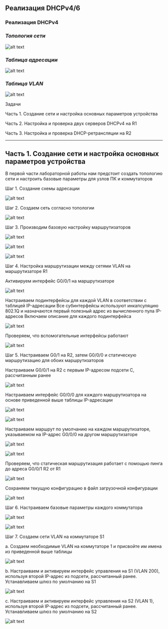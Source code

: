 ## Реализация DHCPv4/6

### Реализация DHCPv4

### *Топология сети*

![alt text](https://github.com/Eliminir/OTUSLABS/blob/Labs/LAB8/1.JPG)

### *Таблица адресации*

![alt text](https://github.com/Eliminir/OTUSLABS/blob/Labs/LAB8/2.JPG)

### *Таблица VLAN*

![alt text](https://github.com/Eliminir/OTUSLABS/blob/Labs/LAB8/3.JPG)

Задачи

Часть 1. Создание сети и настройка основных параметров устройства

Часть 2. Настройка и проверка двух серверов DHCPv4 на R1

Часть 3. Настройка и проверка DHCP-ретрансляции на R2
____

## Часть 1.	Создание сети и настройка основных параметров устройства

В первой части лабораторной работы нам предстоит создать топологию сети и настроить базовые параметры для узлов ПК и коммутаторов

Шаг 1.	Создание схемы адресации

![alt text](https://github.com/Eliminir/OTUSLABS/blob/Labs/LAB8/4.JPG)

Шаг 2.	Создаем сеть согласно топологии

![alt text](https://github.com/Eliminir/OTUSLABS/blob/Labs/LAB8/5.JPG)


Шаг 3.	Производим базовую настройку маршрутизаторов

![alt text](https://github.com/Eliminir/OTUSLABS/blob/Labs/LAB8/6.JPG)

![alt text](https://github.com/Eliminir/OTUSLABS/blob/Labs/LAB8/7.JPG)

![alt text](https://github.com/Eliminir/OTUSLABS/blob/Labs/LAB8/8.JPG)

Шаг 4.	Настройка маршрутизации между сетями VLAN на маршрутизаторе R1

Активируем интерфейс G0/0/1 на маршрутизаторе

![alt text](https://github.com/Eliminir/OTUSLABS/blob/Labs/LAB8/9.JPG)


Настраиваем подинтерфейсы для каждой VLAN в соответствии с таблицей IP-адресации
Все субинтерфейсы используют инкапсуляцию 802.1Q и назначаются первый полезный адрес из вычисленного пула IP-адресов
Включаем описание для каждого подинтерфейса

![alt text](https://github.com/Eliminir/OTUSLABS/blob/Labs/LAB8/10.JPG)

Проверяем, что вспомогательные интерфейсы работают

![alt text](https://github.com/Eliminir/OTUSLABS/blob/Labs/LAB8/11.JPG)

Шаг 5.	Настраиваем G0/1 на R2, затем G0/0/0 и статическую маршрутизацию для обоих маршрутизаторов

Настраиваем G0/0/1 на R2 с первым IP-адресом подсети C, рассчитанным ранее

![alt text](https://github.com/Eliminir/OTUSLABS/blob/Labs/LAB8/12.JPG)

Настраиваем интерфейс G0/0/0 для каждого маршрутизатора на основе приведенной выше таблицы IP-адресации

![alt text](https://github.com/Eliminir/OTUSLABS/blob/Labs/LAB8/13.JPG)

![alt text](https://github.com/Eliminir/OTUSLABS/blob/Labs/LAB8/14.JPG)

Настраиваем маршрут по умолчанию на каждом маршрутизаторе, указываемом на IP-адрес G0/0/0 на другом маршрутизаторе

![alt text](https://github.com/Eliminir/OTUSLABS/blob/Labs/LAB8/15.JPG)

![alt text](https://github.com/Eliminir/OTUSLABS/blob/Labs/LAB8/16.JPG)

Проверяем, что статическая маршрутизация работает с помощью пинга до адреса G0/0/1 R2 от R1

![alt text](https://github.com/Eliminir/OTUSLABS/blob/Labs/LAB8/17.JPG)

Сохраняем текущую конфигурацию в файл загрузочной конфигурации

![alt text](https://github.com/Eliminir/OTUSLABS/blob/Labs/LAB8/18.JPG)

Шаг 6.	Настраиваем базовые параметры каждого коммутатора

![alt text](https://github.com/Eliminir/OTUSLABS/blob/Labs/LAB8/19.JPG)

![alt text](https://github.com/Eliminir/OTUSLABS/blob/Labs/LAB8/20.JPG)

Шаг 7.	Создаем сети VLAN на коммутаторе S1

a.	Создаем необходимые VLAN на коммутаторе 1 и присвойте им имена из приведенной выше таблицы

![alt text](https://github.com/Eliminir/OTUSLABS/blob/Labs/LAB8/21.JPG)

b.	Настраиваем и активируем интерфейс управления на S1 (VLAN 200), используя второй IP-адрес из подсети, рассчитанный ранее. Устанавливаем шлюз по умолчанию на S1

![alt text](https://github.com/Eliminir/OTUSLABS/blob/Labs/LAB8/22.JPG)

c.	Настраиваем и активируем интерфейс управления на S2 (VLAN 1), используя второй IP-адрес из подсети, рассчитанный ранее. Устанавливаем шлюз по умолчанию на S2

![alt text](https://github.com/Eliminir/OTUSLABS/blob/Labs/LAB8/23.JPG)
